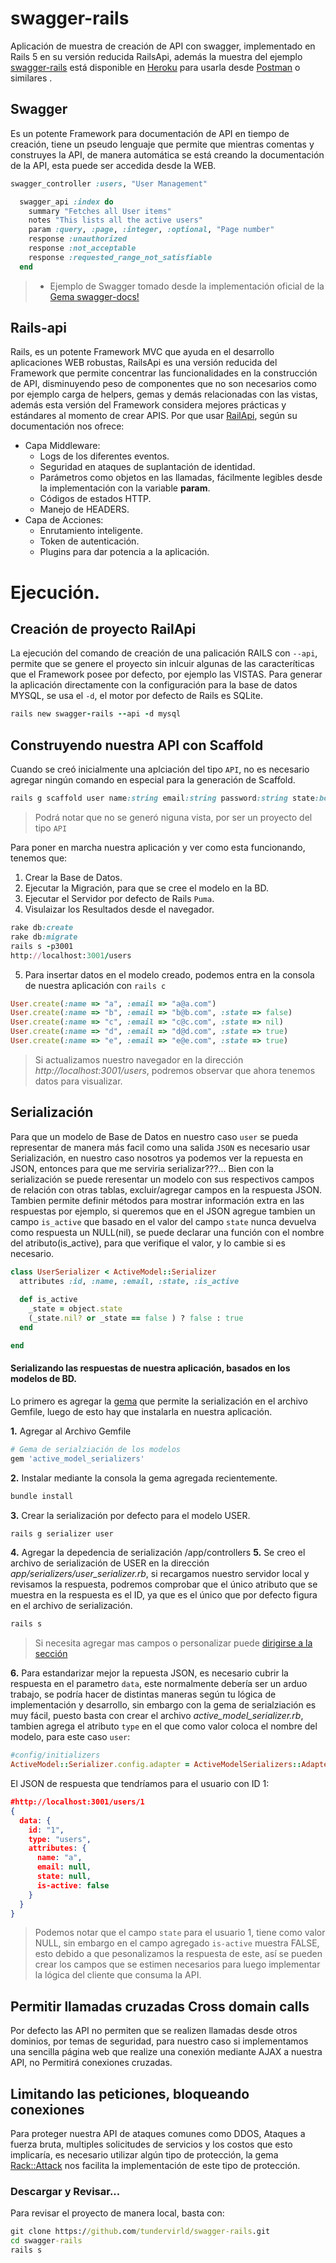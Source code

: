 # swagger-rails
Aplicación de muestra de creación de API con swagger, implementado en Rails 5 en su versión reducida RailsApi, además la muestra del ejemplo [swagger-rails](https://swagger-rails.herokuapp.com/) está disponible en [Heroku](https://www.heroku.com/) para usarla desde [Postman](https://www.getpostman.com/) o similares .

## Swagger
Es un potente Framework para documentación de API en tiempo de creación, tiene un pseudo lenguaje que permite que mientras comentas y construyes la API, de manera automática se está creando la documentación de la API, esta puede ser accedida desde la WEB.

```ruby
swagger_controller :users, "User Management"

  swagger_api :index do
    summary "Fetches all User items"
    notes "This lists all the active users"
    param :query, :page, :integer, :optional, "Page number"
    response :unauthorized
    response :not_acceptable
    response :requested_range_not_satisfiable
  end
```
> - Ejemplo de Swagger tomado desde la implementación oficial de la [Gema swagger-docs!](https://github.com/richhollis/swagger-docs)

## Rails-api
Rails, es un potente Framework MVC que ayuda en el desarrollo aplicaciones WEB robustas, RailsApi es una versión reducida del Framework que permite concentrar las funcionalidades en la construcción de API, disminuyendo peso de componentes que no son necesarios como por ejemplo carga de helpers, gemas y demás relacionadas con las vistas, además esta versión del Framework considera mejores prácticas y estándares al momento de crear APIS.
Por que usar [RailApi](http://edgeguides.rubyonrails.org/api_app.html), según su documentación nos ofrece:

- Capa Middleware:
  - Logs de los diferentes eventos.
  - Seguridad en ataques de suplantación de identidad.
  - Parámetros como objetos en las llamadas, fácilmente legibles desde la implementación con la variable **param**.
  - Códigos de estados HTTP.
  - Manejo de HEADERS.
- Capa de Acciones:  
  - Enrutamiento inteligente.
  - Token de autenticación.
  - Plugins para dar potencia a la aplicación.

# Ejecución. 

## Creación de proyecto **RailApi**
La ejecución del comando de creación de una palicación RAILS con `--api`, permite que se genere el proyecto sin inlcuir algunas de las caracteríticas que el Framework posee por defecto, por ejemplo las VISTAS. Para generar la aplicación directamente con la configuración para la base de datos MYSQL, se usa el `-d`, el motor por defecto de Rails es SQLite.

```ruby
rails new swagger-rails --api -d mysql
```

## Construyendo nuestra API con Scaffold
Cuando se creó inicialmente una aplciación del tipo `API`, no es necesario agregar ningún comando en especial para la generación de Scaffold.

```ruby
rails g scaffold user name:string email:string password:string state:boolean

```
> Podrá notar que no se generó niguna vista, por ser un proyecto del tipo `API`

Para poner en marcha nuestra aplicación y ver como esta funcionando, tenemos que:

1. Crear la Base de Datos.
2. Ejecutar la Migración, para que se cree el modelo en la BD.
3. Ejecutar el Servidor por defecto de Rails `Puma`.
4. Visulaizar los Resultados desde el navegador.

```ruby
rake db:create
rake db:migrate
rails s -p3001
http://localhost:3001/users
```
5. Para insertar datos en el modelo creado, podemos entra en la consola de nuestra aplicación con `rails c`
```Ruby 
User.create(:name => "a", :email => "a@a.com")
User.create(:name => "b", :email => "b@b.com", :state => false)
User.create(:name => "c", :email => "c@c.com", :state => nil)
User.create(:name => "d", :email => "d@d.com", :state => true)
User.create(:name => "e", :email => "e@e.com", :state => true)
```
> Si actualizamos nuestro navegador en la dirección *http://localhost:3001/users*, podremos observar que ahora tenemos datos para visualizar.

## Serialización
Para que un modelo de Base de Datos en nuestro caso `user` se pueda representar de manera más facil como una salida `JSON` es necesario usar Serialización, en nuestro caso nosotros ya podemos ver la repuesta en JSON, entonces para que me serviria serializar???... Bien con la serialización se puede reresentar un modelo con sus respectivos campos de relación con otras tablas, excluir/agregar campos en la respuesta JSON. Tambien permite definir métodos para mostrar información extra en las respuestas por ejemplo, si queremos que en el JSON agregue tambien un campo `is_active` que basado en el valor del campo `state` nunca devuelva como respuesta un NULL(nil), se puede declarar una función con el nombre del atributo(is_active), para que verifique el valor, y lo cambie si es necesario.

```ruby
class UserSerializer < ActiveModel::Serializer
  attributes :id, :name, :email, :state, :is_active
  
  def is_active 
    _state = object.state
    (_state.nil? or _state == false ) ? false : true 
  end 

end
```

#### Serializando las respuestas de nuestra aplicación, basados en los modelos de BD.
Lo primero es agregar la [gema](https://github.com/rails-api/active_model_serializers) que permite la serialización en el archivo Gemfile, luego de esto hay que instalarla en nuestra aplicación.

**1.** Agregar al Archivo Gemfile
```ruby
# Gema de serialziación de los modelos
gem 'active_model_serializers'
```
**2.** Instalar mediante la consola la gema agregada recientemente.
```cmd
bundle install
```
**3.** Crear la serialización por defecto para el modelo USER.
```cmd
rails g serializer user
```
**4.** Agregar la depedencia de serialización
/app/controllers
**5.** Se creo el archivo de serialización de USER en la dirección *app/serializers/user_serializer.rb*, si recargamos nuestro servidor local y revisamos la respuesta, podremos comprobar que el único atributo que se muestra en la respuesta es el ID, ya que es el único que por defecto figura en el archivo de serialización.
```ruby
rails s
```
> Si necesita agregar mas campos o personalizar puede [dirigirse a la sección](##Serialización) 

**6.** Para estandarizar mejor la repuesta JSON, es necesario cubrir la respuesta en el parametro `data`, este normalmente debería ser un arduo trabajo, se podría hacer de distintas maneras según tu lógica de implementación y desarrollo, sin embargo con la gema de serialziación es muy fácil, puesto basta con crear el archivo *active_model_serializer.rb*, tambien agrega el atributo `type` en el que como valor coloca el nombre del modelo, para este caso `user`:
```ruby 
#config/initializers
ActiveModel::Serializer.config.adapter = ActiveModelSerializers::Adapter::JsonApi
```
El JSON de respuesta que tendríamos para el usuario con ID 1:
```json
#http://localhost:3001/users/1
{
  data: {
    id: "1",
    type: "users",
    attributes: {
      name: "a",
      email: null,
      state: null,
      is-active: false
    }
  }
}
```
> Podemos notar que el campo `state` para el usuario 1, tiene como valor NULL, sin embargo en el campo agregado `is-active` muestra FALSE, esto debido a que pesonalizamos la respuesta de este, así se pueden crear los campos que se estimen necesarios para luego implementar la lógica del cliente que consuma la API.

## Permitir llamadas cruzadas **Cross domain calls**
Por defecto las API no permiten que se realizen llamadas desde otros dominios, por temas de seguridad, para nuestro caso si implementamos una sencilla página web que realize una conexión mediante AJAX a nuestra API, no Permitirá conexiones cruzadas.


## Limitando las peticiones, bloqueando conexiones
Para proteger nuestra API de ataques comunes como DDOS, Ataques a fuerza bruta, multiples solicitudes de servicios y los costos que esto implicaría, es necesario utilizar algún tipo de protección, la gema [Rack::Attack](https://github.com/kickstarter/rack-attack) nos facilita la implementación de este tipo de protección.


### Descargar y Revisar...
Para revisar el proyecto de manera local, basta con:
```cmd
git clone https://github.com/tundervirld/swagger-rails.git
cd swagger-rails
rails s
```